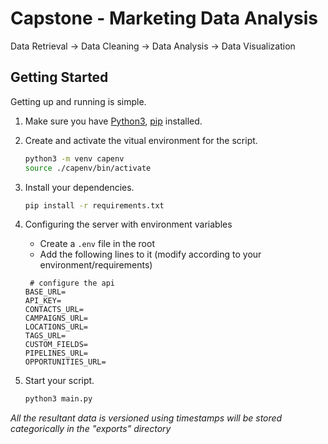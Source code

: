 # Capstone - Marketing Data Analysis

Data Retrieval -> Data Cleaning -> Data Analysis -> Data Visualization

## Getting Started

Getting up and running is simple.

1. Make sure you have [Python3](https://www.python.org/), [pip](https://pip.pypa.io/en/stable/) installed.

2. Create and activate the vitual environment for the script.

   ```bash
   python3 -m venv capenv
   source ./capenv/bin/activate
   ```

3. Install your dependencies.

   ```bash
   pip install -r requirements.txt
   ```

4. Configuring the server with environment variables

   - Create a `.env` file in the root
   - Add the following lines to it (modify according to your environment/requirements)

   ```env
    # configure the api
   BASE_URL=
   API_KEY=
   CONTACTS_URL=
   CAMPAIGNS_URL=
   LOCATIONS_URL=
   TAGS_URL=
   CUSTOM_FIELDS=
   PIPELINES_URL=
   OPPORTUNITIES_URL=
   ```

5. Start your script.

   ```bash
   python3 main.py
   ```

_All the resultant data is versioned using timestamps will be stored categorically in the "exports" directory_
